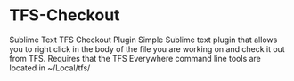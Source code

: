 TFS-Checkout
============

Sublime Text TFS Checkout Plugin  Simple Sublime text plugin that allows you to right click in the body of the file you are working on and check it out from TFS. Requires that the TFS Everywhere command line tools are located in ~/Local/tfs/